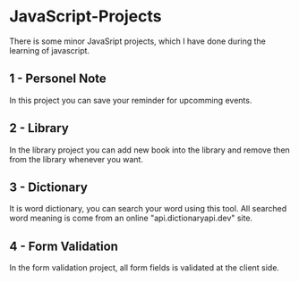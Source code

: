 # JavaScript-Projects
There is some minor JavaSript projects, which I have done during the learning of javascript.

## 1 - Personel Note
In this project you can save your reminder for upcomming events.

## 2 - Library
In the library project you can add new book into the library and remove then from the library whenever you want.

## 3 - Dictionary
It is word dictionary, you can search your word using this tool. All searched word meaning is come from an online "api.dictionaryapi.dev" site. 

## 4 - Form Validation
In the form validation project, all form fields is validated at the client side.
